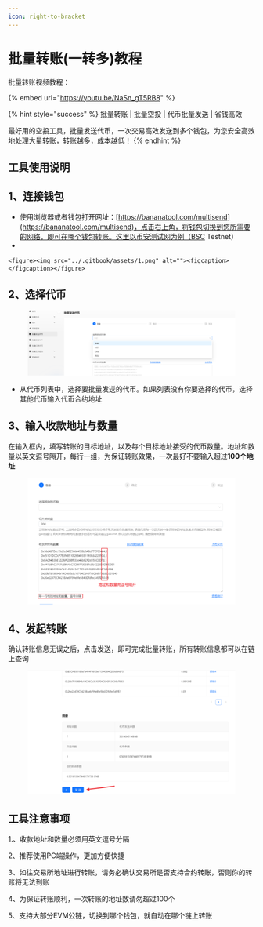 ```yaml
---
icon: right-to-bracket
---
```


# 批量转账(一转多)教程

批量转账视频教程：

{% embed url="https://youtu.be/NaSn_gT5RB8" %}

{% hint style="success" %}
批量转账 | 批量空投 | 代币批量发送 | 省钱高效

最好用的空投工具，批量发送代币，一次交易高效发送到多个钱包，为您安全高效地处理大量转账，转账越多，成本越低！
{% endhint %}

## 工具使用说明 <a href="#gong-ju-shi-yong-shuo-ming" id="gong-ju-shi-yong-shuo-ming"></a>

## 1、连接钱包 <a href="#id-1-lian-jie-qian-bao" id="id-1-lian-jie-qian-bao"></a>

* 使用浏览器或者钱包打开网址：[https://bananatool.com/multisend](https://bananatool.com/multisend)，点击右上角，将钱包切换到您所需要的网络，即可在哪个钱包转账。这里以币安测试网为例（BSC Testnet）
*

    <figure><img src="../.gitbook/assets/1.png" alt=""><figcaption></figcaption></figure>

## 2、选择代币 <a href="#id-2-xuan-ze-dai-bi" id="id-2-xuan-ze-dai-bi"></a>

<figure><img src="../.gitbook/assets/2.png" alt=""><figcaption></figcaption></figure>

* 从代币列表中，选择要批量发送的代币。如果列表没有你要选择的代币，选择其他代币输入代币合约地址

## 3、输入收款地址与数量 <a href="#id-3-shu-ru-shou-kuan-di-zhi-yu-shu-liang" id="id-3-shu-ru-shou-kuan-di-zhi-yu-shu-liang"></a>

在输入框内，填写转账的目标地址，以及每个目标地址接受的代币数量。地址和数量以英文逗号隔开，每行一组，为保证转账效果，一次最好不要输入超过**100个地址**

<figure><img src="../.gitbook/assets/3.png" alt=""><figcaption></figcaption></figure>

## 4、发起转账 <a href="#id-5-fa-qi-zhuan-zhang" id="id-5-fa-qi-zhuan-zhang"></a>

确认转账信息无误之后，点击发送，即可完成批量转账，所有转账信息都可以在链上查询

<figure><img src="../.gitbook/assets/4.png" alt=""><figcaption></figcaption></figure>

## 工具注意事项 <a href="#gong-ju-zhu-yi-shi-xiang" id="gong-ju-zhu-yi-shi-xiang"></a>

1.、收款地址和数量必须用英文逗号分隔

2、推荐使用PC端操作，更加方便快捷

3、如往交易所地址进行转账，请务必确认交易所是否支持合约转账，否则你的转账将无法到账

4、为保证转账顺利，一次转账的地址数请勿超过100个

5、支持大部分EVM公链，切换到哪个钱包，就自动在哪个链上转账
